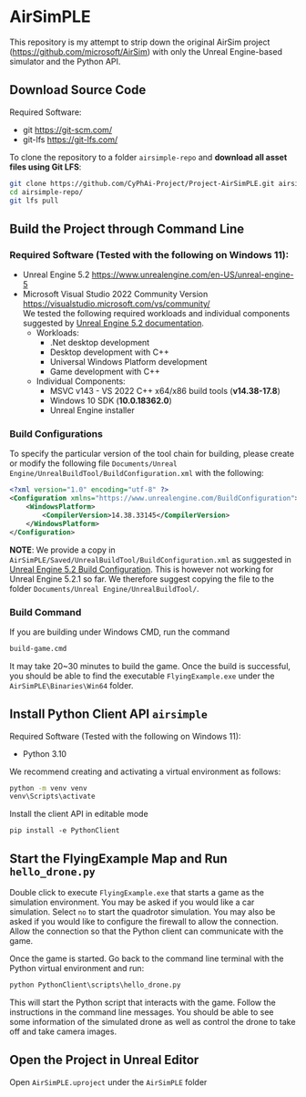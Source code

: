 # AirSimPLE

This repository is my attempt to strip down the original AirSim project (https://github.com/microsoft/AirSim) with only the Unreal Engine-based simulator and the Python API.


## Download Source Code

Required Software:
+ git https://git-scm.com/
+ git-lfs https://git-lfs.com/

To clone the repository to a folder `airsimple-repo` and **download all asset files using Git LFS**:
```bash
git clone https://github.com/CyPhAi-Project/Project-AirSimPLE.git airsimple-repo
cd airsimple-repo/
git lfs pull
```

## Build the Project through Command Line

### Required Software (Tested with the following on Windows 11):
+ Unreal Engine 5.2 https://www.unrealengine.com/en-US/unreal-engine-5
+ Microsoft Visual Studio 2022 Community Version https://visualstudio.microsoft.com/vs/community/  
  We tested the following required workloads and individual components suggested by [Unreal Engine 5.2 documentation].
  - Workloads:
    * .Net desktop development
    * Desktop development with C++
    * Universal Windows Platform development
    * Game development with C++
  - Individual Components:
    * MSVC v143 - VS 2022 C++ x64/x86 build tools (**v14.38-17.8**)
    * Windows 10 SDK (**10.0.18362.0**)
    * Unreal Engine installer

[Unreal Engine 5.2 documentation]: https://dev.epicgames.com/documentation/en-us/unreal-engine/setting-up-visual-studio-development-environment-for-cplusplus-projects-in-unreal-engine?application_version=5.2


### Build Configurations

To specify the particular version of the tool chain for building, please create or modify the following file `Documents/Unreal Engine/UnrealBuildTool/BuildConfiguration.xml` with the following:

```xml
<?xml version="1.0" encoding="utf-8" ?>
<Configuration xmlns="https://www.unrealengine.com/BuildConfiguration">
    <WindowsPlatform>
        <CompilerVersion>14.38.33145</CompilerVersion>
    </WindowsPlatform>
</Configuration>
```

**NOTE**: We provide a copy in `AirSimPLE/Saved/UnrealBuildTool/BuildConfiguration.xml` as suggested in [Unreal Engine 5.2 Build Configuration]. This is however not working for Unreal Engine 5.2.1 so far. We therefore suggest copying the file to the folder `Documents/Unreal Engine/UnrealBuildTool/`.

[Unreal Engine 5.2 Build Configuration]: https://dev.epicgames.com/documentation/en-us/unreal-engine/build-configuration-for-unreal-engine?application_version=5.2
 

### Build Command

If you are building under Windows CMD, run the command
```bat
build-game.cmd
```

It may take 20~30 minutes to build the game. Once the build is successful, you should be able to find the executable `FlyingExample.exe` under the `AirSimPLE\Binaries\Win64` folder.


## Install Python Client API `airsimple`

Required Software (Tested with the following on Windows 11):
+ Python 3.10

We recommend creating and activating a virtual environment as follows:
```bat
python -m venv venv
venv\Scripts\activate
```

Install the client API in editable mode
```
pip install -e PythonClient
```

## Start the FlyingExample Map and Run `hello_drone.py`

Double click to execute `FlyingExample.exe` that starts a game as the simulation environment. You may be asked if you would like a car simulation. Select `no` to start the quadrotor simulation. You may also be asked if you would like to configure the firewall to allow the connection. Allow the connection so that the Python client can communicate with the game.

Once the game is started. Go back to the command line terminal with the Python virtual environment and run:
```bat
python PythonClient\scripts\hello_drone.py
```
This will start the Python script that interacts with the game. Follow the instructions in the command line messages. You should be able to see some information of the simulated drone as well as control the drone to take off and take camera images.


## Open the Project in Unreal Editor

Open `AirSimPLE.uproject` under the `AirSimPLE` folder
